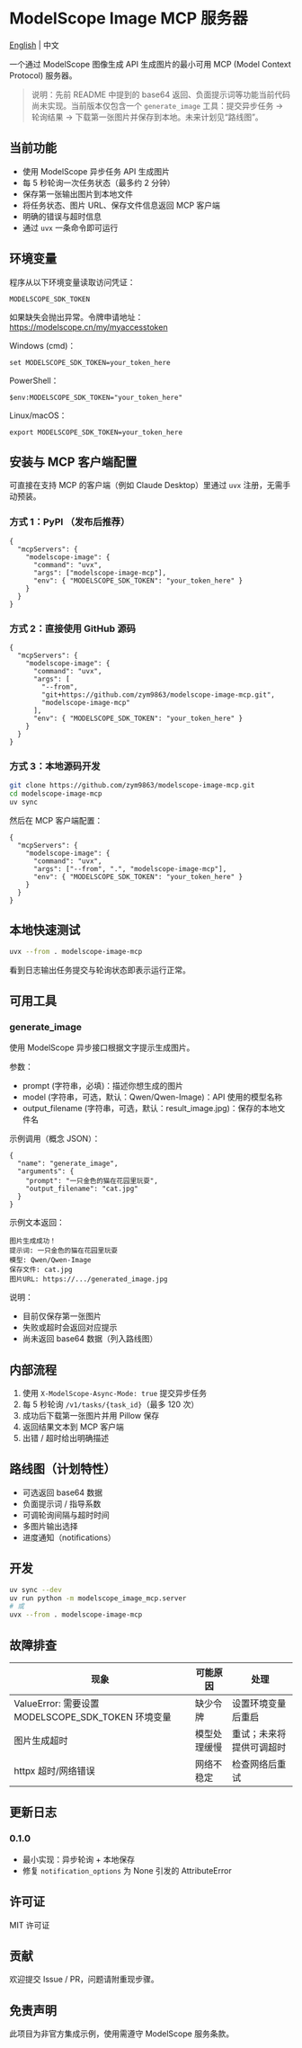 # ModelScope Image MCP 服务器

[English](README.md) | 中文

一个通过 ModelScope 图像生成 API 生成图片的最小可用 MCP (Model Context Protocol) 服务器。

> 说明：先前 README 中提到的 base64 返回、负面提示词等功能当前代码尚未实现。当前版本仅包含一个 `generate_image` 工具：提交异步任务 -> 轮询结果 -> 下载第一张图片并保存到本地。未来计划见“路线图”。

## 当前功能

- 使用 ModelScope 异步任务 API 生成图片
- 每 5 秒轮询一次任务状态（最多约 2 分钟）
- 保存第一张输出图片到本地文件
- 将任务状态、图片 URL、保存文件信息返回 MCP 客户端
- 明确的错误与超时信息
- 通过 `uvx` 一条命令即可运行

## 环境变量

程序从以下环境变量读取访问凭证：

```
MODELSCOPE_SDK_TOKEN
```

如果缺失会抛出异常。令牌申请地址：https://modelscope.cn/my/myaccesstoken

Windows (cmd)：
```
set MODELSCOPE_SDK_TOKEN=your_token_here
```
PowerShell：
```
$env:MODELSCOPE_SDK_TOKEN="your_token_here"
```
Linux/macOS：
```
export MODELSCOPE_SDK_TOKEN=your_token_here
```

## 安装与 MCP 客户端配置

可直接在支持 MCP 的客户端（例如 Claude Desktop）里通过 `uvx` 注册，无需手动预装。

### 方式 1：PyPI （发布后推荐）

```jsonc
{
  "mcpServers": {
    "modelscope-image": {
      "command": "uvx",
      "args": ["modelscope-image-mcp"],
      "env": { "MODELSCOPE_SDK_TOKEN": "your_token_here" }
    }
  }
}
```

### 方式 2：直接使用 GitHub 源码

```jsonc
{
  "mcpServers": {
    "modelscope-image": {
      "command": "uvx",
      "args": [
        "--from",
        "git+https://github.com/zym9863/modelscope-image-mcp.git",
        "modelscope-image-mcp"
      ],
      "env": { "MODELSCOPE_SDK_TOKEN": "your_token_here" }
    }
  }
}
```

### 方式 3：本地源码开发

```bash
git clone https://github.com/zym9863/modelscope-image-mcp.git
cd modelscope-image-mcp
uv sync
```

然后在 MCP 客户端配置：

```jsonc
{
  "mcpServers": {
    "modelscope-image": {
      "command": "uvx",
      "args": ["--from", ".", "modelscope-image-mcp"],
      "env": { "MODELSCOPE_SDK_TOKEN": "your_token_here" }
    }
  }
}
```

## 本地快速测试

```bash
uvx --from . modelscope-image-mcp
```

看到日志输出任务提交与轮询状态即表示运行正常。

## 可用工具

### generate_image

使用 ModelScope 异步接口根据文字提示生成图片。

参数：
- prompt (字符串，必填)：描述你想生成的图片
- model (字符串，可选，默认：Qwen/Qwen-Image)：API 使用的模型名称
- output_filename (字符串，可选，默认：result_image.jpg)：保存的本地文件名

示例调用（概念 JSON）：

```jsonc
{
  "name": "generate_image",
  "arguments": {
    "prompt": "一只金色的猫在花园里玩耍",
    "output_filename": "cat.jpg"
  }
}
```

示例文本返回：

```
图片生成成功！
提示词: 一只金色的猫在花园里玩耍
模型: Qwen/Qwen-Image
保存文件: cat.jpg
图片URL: https://.../generated_image.jpg
```

说明：
- 目前仅保存第一张图片
- 失败或超时会返回对应提示
- 尚未返回 base64 数据（列入路线图）

## 内部流程

1. 使用 `X-ModelScope-Async-Mode: true` 提交异步任务
2. 每 5 秒轮询 `/v1/tasks/{task_id}`（最多 120 次）
3. 成功后下载第一张图片并用 Pillow 保存
4. 返回结果文本到 MCP 客户端
5. 出错 / 超时给出明确描述

## 路线图（计划特性）

- 可选返回 base64 数据
- 负面提示词 / 指导系数
- 可调轮询间隔与超时时间
- 多图片输出选择
- 进度通知（notifications）

## 开发

```bash
uv sync --dev
uv run python -m modelscope_image_mcp.server
# 或
uvx --from . modelscope-image-mcp
```

## 故障排查

| 现象 | 可能原因 | 处理 |
|------|----------|------|
| ValueError: 需要设置 MODELSCOPE_SDK_TOKEN 环境变量 | 缺少令牌 | 设置环境变量后重启 |
| 图片生成超时 | 模型处理缓慢 | 重试；未来将提供可调超时 |
| httpx 超时/网络错误 | 网络不稳定 | 检查网络后重试 |

## 更新日志

### 0.1.0
- 最小实现：异步轮询 + 本地保存
- 修复 `notification_options` 为 None 引发的 AttributeError

## 许可证

MIT 许可证

## 贡献

欢迎提交 Issue / PR，问题请附重现步骤。

## 免责声明

此项目为非官方集成示例，使用需遵守 ModelScope 服务条款。